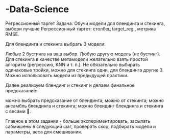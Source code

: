 # -Data-Science
Регрессионный таргет
Задача: Обучи модели для блендинга и стекинга, выбери лучшие
Регрессионный таргет: столбец target_reg , метрика RMSE.

Для блендинга и стекинга выбрать 3 модели:

Любые 2 бустинга на ваш выбор.
Любую другую модель (не бустинг).
Для стекинга в качестве метамодели желательно взять простой алгоритм (регрессию, KNN и т. п.).
Не обязательно выбирать одинаковые тройки, можно для стекинга одни, для блендинга другие 3. Можно использовать модели из предыдущей практики.

Далее реализуем блендинг и стекинг и делаем финальное предсказание:

можно выбрать предсказание от блендинга;
можно от стекинга;
можно ансамбль блендинга и стекинга;
можно блендинг блендинга и стекинга с весами 🙈.

Главное в этом задании - больше экспериментировать, засылать сабмишены в следующий шаг, проверять скор, подбирать модели и параметры, веса для смешивания.
